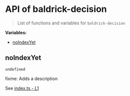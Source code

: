# API of baldrick-decision

> List of functions and variables for `baldrick-decision`

**Variables:**

-   [noIndexYet](API.md#noIndexYet)

## noIndexYet

`undefined`

fixme: Adds a description

See [index.ts -
L1](https://github.com/flarebyte/baldrick-decision/blob/main/src/index.ts#L1)
